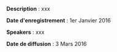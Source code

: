 **Description** :
xxx

**Date d'enregistrement** : 1er Janvier 2016

**Speakers** : 
xxx

**Date de diffusion** : 3 Mars 2016
